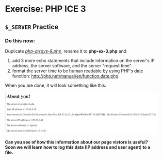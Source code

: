 # Exercise: PHP ICE 3

## `$_SERVER` Practice

### Do this now:

Duplicate *[php-arrays-8.php](php-3.md#section6)*, rename it to **php-ex-3.php** and:
  1. add 3 more echo statements that include information on the server's IP address, the server software, and the server "request time".
  1. format the server time to be human readable by using PHP's date function:  http://php.net/manual/en/function.date.php

When you are done, it will look something like this:

![Screenshot](_images/php-arrays-4.jpg)

**Can you see of how this information about our page vistors is useful? Soon we will learn how to log this data (IP address and user agent) to a file.**

